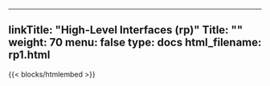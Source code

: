
---
linkTitle: "High-Level Interfaces (rp)"
Title: ""
weight: 70
menu: false
type: docs
html_filename: rp1.html
---

{{< blocks/htmlembed >}}